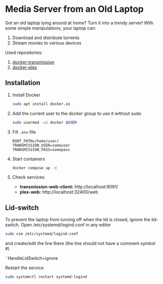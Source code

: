 # Media Server from an Old Laptop

Got an old laptop lying around at home? Turn it into a trendy server! With some simple manipulations, your laptop can:

1. Download and distribute torrents
2. Stream movies to various devices

Used repositories:

1. [docker-transmission](https://github.com/linuxserver/docker-transmission)
2. [docker-plex](https://github.com/linuxserver/docker-plex)

## Installation

1. Install Docker

   ```bash
   sudo apt install docker.io
   ```

2. Add the current user to the docker group to use it without sudo

   ```bash
   sudo usermod -aG docker $USER
   ```

3. Fill `.env` file

   ```env
   ROOT_PATH=/home/user/
   TRANSMISSION_USER=someuser
   TRANSMISSION_PASS=somepass
   ```

4. Start containers

   ```bash
   docker compose up -d
   ```

5. Check services:
   - **transmission-web-client:** http://localhost:9091/
   - **plex-web:** http://localhost:32400/web

## Lid-switch

To prevent the laptop from turning off when the lid is closed, ignore the lid-switch.
Open /etc/systemd/logind.conf in any editor

```bash
sudo vim /etc/systemd/logind.conf
```

and create/edit the line there (the line should not have a comment symbol #)

` HandleLidSwitch=ignore

Restart the service

```bash
sudo systemctl restart systemd-logind
```
